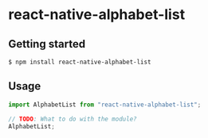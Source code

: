 # react-native-alphabet-list

## Getting started

`$ npm install react-native-alphabet-list`

## Usage

```javascript
import AlphabetList from "react-native-alphabet-list";

// TODO: What to do with the module?
AlphabetList;
```
